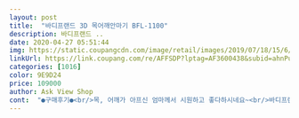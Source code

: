 ```yaml
---
layout: post 
title:  "바디프랜드 3D 목어깨안마기 BFL-1100" 
description: 바디프랜드 ..
date: 2020-04-27 05:51:44 
img: https://static.coupangcdn.com/image/retail/images/2019/07/18/15/6/426a50c2-94f9-4ce3-a1af-e9dea1f7b1f5.jpg 
linkUrl: https://link.coupang.com/re/AFFSDP?lptag=AF3600438&subid=ahnPublicAsk&pageKey=263159618&itemId=824534086&vendorItemId=5096503563&traceid=V0-113-4337ddd05231b982 
categories: [1016] 
color: 9E9D24 
price: 109000 
author: Ask View Shop 
cont:  "●구매후기●<br/>목, 어깨가 아프신 엄마께서 시원하고 좋다하시네요~<br/>바디프랜드라서 브랜드 신뢰가 가고, 가격은 좀 비싼 편이지만, 볼이 6개라서 넓은 면적이 안마가 되고, 주무름 기능이 있어서 아주 시원해요.<br/> 써보니 잘 샀다는 생각이 듭니다.<br/> 강추합니다.<br/><br/>어버이날 선물로 사드렸는데  뭉친 어께 푸시는데 너무 좋아하십니다 다만 편하게 고정되는게 아니라 팔꿈치에 끼워서 하는거라 많이 불편합니다<br/>목, 어깨가 아프신 엄마께서 시원하고 좋다하시네요~<br/>바디프랜드라서 브랜드 신뢰가 가고, 가격은 좀 비싼 편이지만, 볼이 6개라서 넓은 면적이 안마가 되고, 주무름 기능이 있어서 아주 시원해요.<br/> 써보니 잘 샀다는 생각이 듭니다.<br/> 강추합니다.<br/><br/>어버이날 선물로 사드렸는데  뭉친 어께 푸시는데 너무 좋아하십니다 다만 편하게 고정되는게 아니라 팔꿈치에 끼워서 하는거라 많이 불편합니다<br/>" 
---
```

